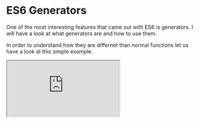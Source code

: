 # ES6 Generators

One of the most interesting features that came out with ES6 is generators. I will have a look at what generators are and how to use them.

In order to understand how they are differnet than normal functions let us have a look at this simple example.

<iframe src="https://stackblitz.com/edit/mert-es6-generators?embed=1&file=index.js"></iframe>
